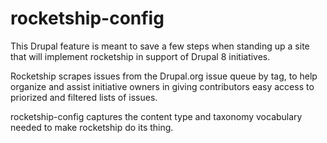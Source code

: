 rocketship-config
=================

This Drupal feature is meant to save a few steps when standing up a site that will implement 
rocketship in support of Drupal 8 initiatives.

Rocketship scrapes issues from the Drupal.org issue queue by tag, to help organize and assist
initiative owners in giving contributors easy access to priorized and filtered lists of issues.

rocketship-config captures the content type and taxonomy vocabulary needed to make rocketship do its thing.
